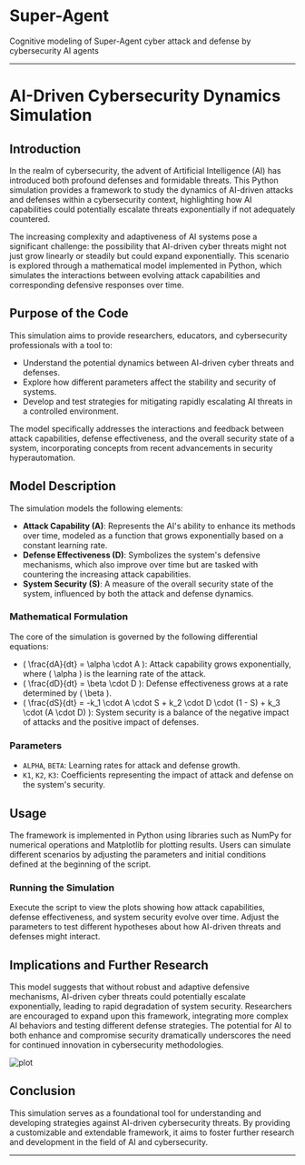 # Super-Agent
Cognitive modeling of Super-Agent cyber attack and defense by cybersecurity AI agents

---

# AI-Driven Cybersecurity Dynamics Simulation

## Introduction

In the realm of cybersecurity, the advent of Artificial Intelligence (AI) has introduced both profound defenses and formidable threats. This Python simulation provides a framework to study the dynamics of AI-driven attacks and defenses within a cybersecurity context, highlighting how AI capabilities could potentially escalate threats exponentially if not adequately countered.

The increasing complexity and adaptiveness of AI systems pose a significant challenge: the possibility that AI-driven cyber threats might not just grow linearly or steadily but could expand exponentially. This scenario is explored through a mathematical model implemented in Python, which simulates the interactions between evolving attack capabilities and corresponding defensive responses over time.

## Purpose of the Code

This simulation aims to provide researchers, educators, and cybersecurity professionals with a tool to:
- Understand the potential dynamics between AI-driven cyber threats and defenses.
- Explore how different parameters affect the stability and security of systems.
- Develop and test strategies for mitigating rapidly escalating AI threats in a controlled environment.

The model specifically addresses the interactions and feedback between attack capabilities, defense effectiveness, and the overall security state of a system, incorporating concepts from recent advancements in security hyperautomation.

## Model Description

The simulation models the following elements:
- **Attack Capability (A)**: Represents the AI's ability to enhance its methods over time, modeled as a function that grows exponentially based on a constant learning rate.
- **Defense Effectiveness (D)**: Symbolizes the system's defensive mechanisms, which also improve over time but are tasked with countering the increasing attack capabilities.
- **System Security (S)**: A measure of the overall security state of the system, influenced by both the attack and defense dynamics.

### Mathematical Formulation

The core of the simulation is governed by the following differential equations:

- \( \frac{dA}{dt} = \alpha \cdot A \): Attack capability grows exponentially, where \( \alpha \) is the learning rate of the attack.
- \( \frac{dD}{dt} = \beta \cdot D \): Defense effectiveness grows at a rate determined by \( \beta \).
- \( \frac{dS}{dt} = -k_1 \cdot A \cdot S + k_2 \cdot D \cdot (1 - S) + k_3 \cdot (A \cdot D) \): System security is a balance of the negative impact of attacks and the positive impact of defenses.

### Parameters

- `ALPHA`, `BETA`: Learning rates for attack and defense growth.
- `K1`, `K2`, `K3`: Coefficients representing the impact of attack and defense on the system's security.

## Usage

The framework is implemented in Python using libraries such as NumPy for numerical operations and Matplotlib for plotting results. Users can simulate different scenarios by adjusting the parameters and initial conditions defined at the beginning of the script.

### Running the Simulation

Execute the script to view the plots showing how attack capabilities, defense effectiveness, and system security evolve over time. Adjust the parameters to test different hypotheses about how AI-driven threats and defenses might interact.

## Implications and Further Research

This model suggests that without robust and adaptive defensive mechanisms, AI-driven cyber threats could potentially escalate exponentially, leading to rapid degradation of system security. Researchers are encouraged to expand upon this framework, integrating more complex AI behaviors and testing different defense strategies. The potential for AI to both enhance and compromise security dramatically underscores the need for continued innovation in cybersecurity methodologies.

![plot](./images/super-agent.png)

## Conclusion

This simulation serves as a foundational tool for understanding and developing strategies against AI-driven cybersecurity threats. By providing a customizable and extendable framework, it aims to foster further research and development in the field of AI and cybersecurity.

---
